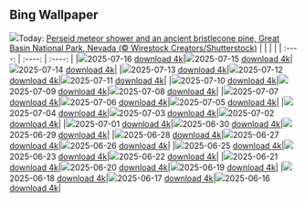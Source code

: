 ## Bing Wallpaper
![](./wallpaper/2025-07-16.jpg)Today: [Perseid meteor shower and an ancient bristlecone pine, Great Basin National Park, Nevada (© Wirestock Creators/Shutterstock)](./wallpaper/2025-07-16.jpg)
|      |      |      |
| :----: | :----: | :----: |
|![](./wallpaper/2025-07-16_sm.jpg)2025-07-16 [download 4k](./wallpaper/2025-07-16.jpg)|![](./wallpaper/2025-07-15_sm.jpg)2025-07-15 [download 4k](./wallpaper/2025-07-15.jpg)|![](./wallpaper/2025-07-14_sm.jpg)2025-07-14 [download 4k](./wallpaper/2025-07-14.jpg)|
|![](./wallpaper/2025-07-13_sm.jpg)2025-07-13 [download 4k](./wallpaper/2025-07-13.jpg)|![](./wallpaper/2025-07-12_sm.jpg)2025-07-12 [download 4k](./wallpaper/2025-07-12.jpg)|![](./wallpaper/2025-07-11_sm.jpg)2025-07-11 [download 4k](./wallpaper/2025-07-11.jpg)|
|![](./wallpaper/2025-07-10_sm.jpg)2025-07-10 [download 4k](./wallpaper/2025-07-10.jpg)|![](./wallpaper/2025-07-09_sm.jpg)2025-07-09 [download 4k](./wallpaper/2025-07-09.jpg)|![](./wallpaper/2025-07-08_sm.jpg)2025-07-08 [download 4k](./wallpaper/2025-07-08.jpg)|
|![](./wallpaper/2025-07-07_sm.jpg)2025-07-07 [download 4k](./wallpaper/2025-07-07.jpg)|![](./wallpaper/2025-07-06_sm.jpg)2025-07-06 [download 4k](./wallpaper/2025-07-06.jpg)|![](./wallpaper/2025-07-05_sm.jpg)2025-07-05 [download 4k](./wallpaper/2025-07-05.jpg)|
|![](./wallpaper/2025-07-04_sm.jpg)2025-07-04 [download 4k](./wallpaper/2025-07-04.jpg)|![](./wallpaper/2025-07-03_sm.jpg)2025-07-03 [download 4k](./wallpaper/2025-07-03.jpg)|![](./wallpaper/2025-07-02_sm.jpg)2025-07-02 [download 4k](./wallpaper/2025-07-02.jpg)|
|![](./wallpaper/2025-07-01_sm.jpg)2025-07-01 [download 4k](./wallpaper/2025-07-01.jpg)|![](./wallpaper/2025-06-30_sm.jpg)2025-06-30 [download 4k](./wallpaper/2025-06-30.jpg)|![](./wallpaper/2025-06-29_sm.jpg)2025-06-29 [download 4k](./wallpaper/2025-06-29.jpg)|
|![](./wallpaper/2025-06-28_sm.jpg)2025-06-28 [download 4k](./wallpaper/2025-06-28.jpg)|![](./wallpaper/2025-06-27_sm.jpg)2025-06-27 [download 4k](./wallpaper/2025-06-27.jpg)|![](./wallpaper/2025-06-26_sm.jpg)2025-06-26 [download 4k](./wallpaper/2025-06-26.jpg)|
|![](./wallpaper/2025-06-25_sm.jpg)2025-06-25 [download 4k](./wallpaper/2025-06-25.jpg)|![](./wallpaper/2025-06-23_sm.jpg)2025-06-23 [download 4k](./wallpaper/2025-06-23.jpg)|![](./wallpaper/2025-06-22_sm.jpg)2025-06-22 [download 4k](./wallpaper/2025-06-22.jpg)|
|![](./wallpaper/2025-06-21_sm.jpg)2025-06-21 [download 4k](./wallpaper/2025-06-21.jpg)|![](./wallpaper/2025-06-20_sm.jpg)2025-06-20 [download 4k](./wallpaper/2025-06-20.jpg)|![](./wallpaper/2025-06-19_sm.jpg)2025-06-19 [download 4k](./wallpaper/2025-06-19.jpg)|
|![](./wallpaper/2025-06-18_sm.jpg)2025-06-18 [download 4k](./wallpaper/2025-06-18.jpg)|![](./wallpaper/2025-06-17_sm.jpg)2025-06-17 [download 4k](./wallpaper/2025-06-17.jpg)|![](./wallpaper/2025-06-16_sm.jpg)2025-06-16 [download 4k](./wallpaper/2025-06-16.jpg)|
